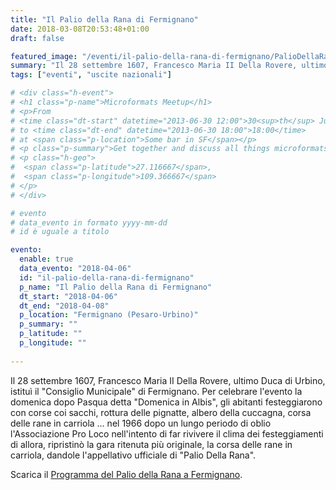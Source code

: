```yaml
---
title: "Il Palio della Rana di Fermignano"
date: 2018-03-08T20:53:48+01:00
draft: false

featured_image: "/eventi/il-palio-della-rana-di-fermignano/PalioDellaRana.jpg"
summary: "Il 28 settembre 1607, Francesco Maria II Della Rovere, ultimo Duca di ..."
tags: ["eventi", "uscite nazionali"]

# <div class="h-event">
# <h1 class="p-name">Microformats Meetup</h1>
# <p>From 
# <time class="dt-start" datetime="2013-06-30 12:00">30<sup>th</sup> June 2013, 12:00</time>
# to <time class="dt-end" datetime="2013-06-30 18:00">18:00</time>
# at <span class="p-location">Some bar in SF</span></p>
# <p class="p-summary">Get together and discuss all things microformats-related.</p>
# <p class="h-geo">
#  <span class="p-latitude">27.116667</span>,
#  <span class="p-longitude">109.366667</span>
# </p>
# </div>

# evento 
# data_evento in formato yyyy-mm-dd
# id è uguale a titolo

evento:
  enable: true
  data_evento: "2018-04-06"
  id: "il-palio-della-rana-di-fermignano"
  p_name: "Il Palio della Rana di Fermignano"
  dt_start: "2018-04-06"
  dt_end: "2018-04-08"
  p_location: "Fermignano (Pesaro-Urbino)"
  p_summary: ""
  p_latitude: ""
  p_longitude: ""
  
---
```


Il 28 settembre 1607, Francesco Maria II Della Rovere, ultimo Duca di Urbino, istituì il "Consiglio Municipale" di Fermignano. Per celebrare l'evento la domenica dopo Pasqua detta "Domenica in Albis", gli abitanti festeggiarono con corse coi sacchi, rottura delle pignatte, albero della cuccagna, corsa delle rane in carriola … nel 1966 dopo un lungo periodo di oblio l'Associazione Pro Loco nell'intento di far rivivere il clima dei festeggiamenti di allora, ripristinò la gara ritenuta più originale, la corsa delle rane in carriola, dandole l'appellativo ufficiale di "Palio Della Rana".

Scarica il [Programma del Palio della Rana a Fermignano](PalioDellaRana.pdf).
